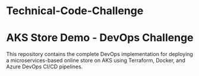 # Technical-Code-Challenge

# AKS Store Demo - DevOps Challenge

This repository contains the complete DevOps implementation for deploying a microservices-based online store on AKS using Terraform, Docker, and Azure DevOps CI/CD pipelines.

